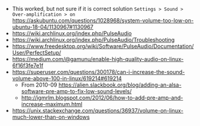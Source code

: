 - This worked, but not sure if it is correct solution `Settings > Sound > Over-amplification > on` https://askubuntu.com/questions/1028968/system-volume-too-low-on-ubuntu-18-04/1130967#1130967
- https://wiki.archlinux.org/index.php/PulseAudio
- https://wiki.archlinux.org/index.php/PulseAudio/Troubleshooting
- https://www.freedesktop.org/wiki/Software/PulseAudio/Documentation/User/PerfectSetup/
- https://medium.com/@gamunu/enable-high-quality-audio-on-linux-6f16f3fe7e1f
- https://superuser.com/questions/300178/can-i-increase-the-sound-volume-above-100-in-linux/619214#619214
  - From 2010-09 https://alien.slackbook.org/blog/adding-an-alsa-software-pre-amp-to-fix-low-sound-levels/
  - http://igmrlm.blogspot.com/2012/06/how-to-add-pre-amp-and-increase-maximum.html
- https://unix.stackexchange.com/questions/36937/volume-on-linux-much-lower-than-on-windows
